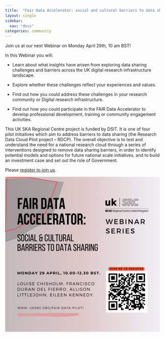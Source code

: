 ```yaml
---
title:  "Fair Data Accelerator: social and cultural barriers to data sharing (Webinar)"
layout: single
sidebar:
  nav: "docs"
categories: community
---
```

Join us at our next Webinar on Monday April 29th, 10 am BST! 

In this Webinar you will: 
 
- Learn about what insights have arisen from exploring data sharing challenges and barriers across the UK digital research infrastructure landscape.
 
- Explore whether these challenges reflect your experiences and values.
- Find out how you could address these challenges in your research community or Digital research infrastructure.
 
- Find out how you could participate in the FAIR Data Accelerator to develop professional development, training or community engagement activities.
 
This UK SKA Regional Centre project is funded by DSIT. It is one of four pilot initiatives which aim to address barriers to data sharing (the Research Data Cloud Pilot project – RDCP). The overall objective is to test and understand the need for a national research cloud through a series of interventions designed to remove data sharing barriers, in order to identify potential models and options for future national scale initiatives, and to build an investment case and set out the role of Government.

Please [register to join us](https://ucl.zoom.us/meeting/register/tJctfuyopzsjEt3UKmWr_-TAFcIdd2ERAL__#/registration).

![](assets/images/Fair-data-accelerator-webinar.png)




